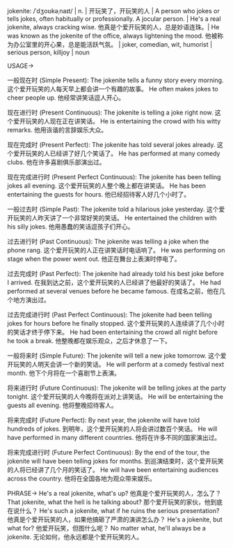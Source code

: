 jokenite: /ˈdʒoʊkəˌnaɪt/ | n. |  开玩笑了，开玩笑的人 | A person who jokes or tells jokes, often habitually or professionally.  A jocular person.  | He's a real jokenite, always cracking wise. 他真是个爱开玩笑的人，总是妙语连珠。|  He was known as the jokenite of the office, always lightening the mood.  他被称为办公室里的开心果，总是能活跃气氛。 |  joker, comedian, wit, humorist | serious person, killjoy | noun

USAGE->

一般现在时 (Simple Present):
The jokenite tells a funny story every morning.  这个爱开玩笑的人每天早上都会讲一个有趣的故事。
He often makes jokes to cheer people up. 他经常讲笑话逗人开心。

现在进行时 (Present Continuous):
The jokenite is telling a joke right now. 这个爱开玩笑的人现在正在讲笑话。
He is entertaining the crowd with his witty remarks. 他用诙谐的言辞娱乐大众。

现在完成时 (Present Perfect):
The jokenite has told several jokes already.  这个爱开玩笑的人已经讲了好几个笑话了。
He has performed at many comedy clubs. 他在许多喜剧俱乐部演出过。

现在完成进行时 (Present Perfect Continuous):
The jokenite has been telling jokes all evening. 这个爱开玩笑的人整个晚上都在讲笑话。
He has been entertaining the guests for hours. 他已经招待客人好几个小时了。

一般过去时 (Simple Past):
The jokenite told a hilarious joke yesterday.  这个爱开玩笑的人昨天讲了一个非常好笑的笑话。
He entertained the children with his silly jokes. 他用愚蠢的笑话逗孩子们开心。

过去进行时 (Past Continuous):
The jokenite was telling a joke when the phone rang.  这个爱开玩笑的人正在讲笑话时电话响了。
He was performing on stage when the power went out. 他正在舞台上表演时停电了。


过去完成时 (Past Perfect):
The jokenite had already told his best joke before I arrived.  在我到达之前，这个爱开玩笑的人已经讲了他最好的笑话了。
He had performed at several venues before he became famous. 在成名之前，他在几个地方演出过。

过去完成进行时 (Past Perfect Continuous):
The jokenite had been telling jokes for hours before he finally stopped.  这个爱开玩笑的人连续讲了几个小时的笑话才终于停下来。
He had been entertaining the crowd all night before he took a break. 他整晚都在娱乐观众，之后才休息了一下。


一般将来时 (Simple Future):
The jokenite will tell a new joke tomorrow.  这个爱开玩笑的人明天会讲一个新的笑话。
He will perform at a comedy festival next month. 他下个月将在一个喜剧节上表演。

将来进行时 (Future Continuous):
The jokenite will be telling jokes at the party tonight.  这个爱开玩笑的人今晚将在派对上讲笑话。
He will be entertaining the guests all evening. 他将整晚招待客人。

将来完成时 (Future Perfect):
By next year, the jokenite will have told hundreds of jokes.  到明年，这个爱开玩笑的人将会讲过数百个笑话。
He will have performed in many different countries. 他将在许多不同的国家演出过。

将来完成进行时 (Future Perfect Continuous):
By the end of the tour, the jokenite will have been telling jokes for months.  到巡演结束时，这个爱开玩笑的人将已经讲了几个月的笑话了。
He will have been entertaining audiences across the country. 他将在全国各地为观众带来娱乐。



PHRASE->
He's a real jokenite, what's up? 他真是个爱开玩笑的人，怎么了？
That jokenite, what the hell is he talking about? 那个爱开玩笑的家伙，他到底在说什么？
He's such a jokenite, what if he ruins the serious presentation? 他真是个爱开玩笑的人，如果他搞砸了严肃的演讲怎么办？
He's a jokenite, but what for? 他爱开玩笑，但图什么呢？
No matter what, he'll always be a jokenite. 无论如何，他永远都是个爱开玩笑的人。


